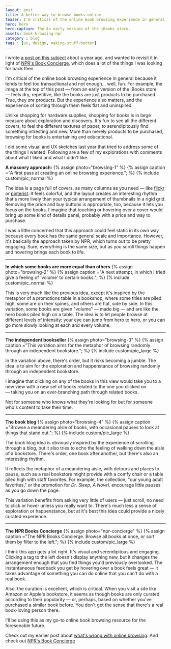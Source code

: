 ```yaml
---
layout: post
title: A better way to browse books online
teaser: I'm critical of the online book browsing experience in general because it tends to feel too transactional and not fun, engaging, or even very interesting. I did some visual/ux explorations last year that I wanted to revisit in light of NPR's new Book Concierge, which gets a lot about browsing right.
hero: hero
hero-caption: The An early version of the iBooks store.
assets: book-browsing-npr
category : blog
tags : [ux, design, making-stuff-better]
---
```

I wrote [a post on this subject](/blog/2014/01/15/whats-wrong-with-browsing/) about a year ago, and wanted to revisit it in light of [NPR's Book Concierge](http://apps.npr.org/best-books-2014/), which does a lot of the things I was looking for back then.

I'm critical of the online book browsing experience in general because it tends to feel too transactional and not enough... well, fun. For example, the image at the top of this post — from an early version of the iBooks store — feels dry, repetitive, like the books are just products to be purchased. True, they *are* products. But the experience also matters, and the experience of sorting through them feels flat and uninspired.

Unlike shopping for hardware supplies, shopping for books is in large measure about exploration and discovery. It's fun to see all the different covers, to feel the different textures of paper, to serendipitously find something intresting and new. More than merely products to be purchased, browsing for books is entertaining and educational.

I did some visual and UX sketches last year that tried to address some of the things I wanted. Following are a few of my explorations with comments about what I liked and what I didn't like.

**A masonry approach:**
{% assign photo="browsing-1" %}
{% assign caption ="A first pass at creating an online browsing experience."; %}
{% include custom/pic_normal %}

The idea is a page full of covers, as many columns as you need — like [flickr](https://www.flickr.com/explore) or [pinterist](https://www.pinterest.com/). It feels colorful, and the layout creates an interesting rhythm that's more lively than your typical arrangement of thumbnails in a rigid grid. Removing the price and buy buttons is appropriate, too, because it lets you focus on the books. I imagine that touching or hovering over a cover would bring up some kind of details panel, probably with a price and way to purchase.

I was a little concerned that this approach could feel static in its own way because every book has the same general scale and importance. However, it's basically the approach taken by NPR, which turns out to be pretty engaging. Sure, everything is the same  size, but as you scroll things happen and hovering brings each book to life.

<hr/>

**In which some books are more equal than others**
{% assign photo="browsing-2" %}
{% assign caption ="A next attempt, in which I tried give a feeling of 'volume' to certain books."; %}
{% include custom/pic_normal %}

This is very much like the previous idea, except it's inspired by the metaphor of a promotions table in a bookshop, where some titles are piled high, some are on their spines, and others are flat, side by side. In this variation, some books are given "volume" — made big — and are like the hero books piled high on a table. The idea is to let people browse at different levels of intensity: your eye can jump from hero to hero, or you can go more slowly looking at each and every volume.

<hr/>

**The independent bookseller**
{% assign photo="browsing-3" %}
{% assign caption ="This variation aims for the metaphor of browsing randomly through an independent bookstore."; %}
{% include custom/pic_large %}

In the variation above, there's order, but it risks becoming a jumble. The idea is to aim for the exploration and happenstance of browsing randomly through an independent bookstore.

I imagine that clicking on any of the books in this view would take you to a new view with a new set of books related to the one you clicked on — taking you on an ever-branching path through related books.

Not for someone who knows what they're looking for but for someone who's content to take their time.

<hr/>

**The book blog**
{% assign photo="browsing-4" %}
{% assign caption ="Browse a meandering aisle of books, with occasional pauses to look at things that stand out."; %}
{% include custom/pic_large %}

The book blog idea is obviously inspired by the experience of scrolling through a blog, but it also tries to echo the feeling of walking down the aisle of a bookstore. There's order, one book after another, but there's also an interesting rhythm.

It reflects the metaphor of a meandering aisle, with detours and places to pause, such as a real bookstore might provide with a comfy chair or a table piled high with staff favorites. For example, the collection, "our young adult favorites," or the promotion for *Dr. Sleep, A Novel,* encourage little pauses as you go down the page.

This variation benefits from asking very little of users — just scroll, no need to click or hover unless you really want to. There's much less a sense of exploration or happenstance, but at it's best this idea could provide a nicely curated experience.

<hr/>

**The NPR Books Concierge**
{% assign photo="npr-concierge" %}
{% assign caption ="The NPR Books Concierge. Browse all books at once, or sort them by filter to the left."; %}
{% include custom/pic_large %}

I think this app gets a lot right. It's visual and serendipitous and engaging. Clicking a tag to the left doesn't display anything new, but it changes the arrangement enough that you find things you'd previously overlooked. The instantaneous feedback you get by hovering over a book feels great — it takes advantage of something you can do online that you can't do with a real book.

Also, the curation is excellent, which is critical. When you visit a site like Amazon or Apple's bookstore, it seems as though books are only curated according to their popularity — or, perhaps, based on whether you've purchased a similar book before. You don't get the sense that there's a real book-loving person there.

I'll be using this as my go-to online book browsing resource for the foreseeable future.

Check out my earlier post about [what's wrong with online browsing](/blog/2014/01/15/whats-wrong-with-browsing/). And check out [NPR's Book Concierge](http://apps.npr.org/best-books-2014/)